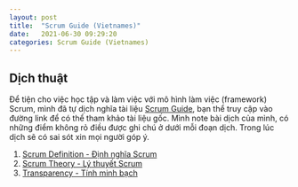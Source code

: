 ```yaml
---
layout: post
title:  "Scrum Guide (Vietnames)"
date:   2021-06-30 09:29:20
categories: Scrum Guide (Vietnames)
---
```

## Dịch thuật

Để tiện cho việc học tập và làm việc với mô hình làm việc (framework) Scrum, mình đã tự dịch nghĩa tài liệu [Scrum Guide](https://scrumguides.org/index.html), bạn thể truy cập vào đường link để có thể tham khảo tài liệu gốc. Mình note bài dịch của mình, có những điểm không rỏ điều được ghi chú ở dưới mỗi đoạn dịch. Trong lúc dịch sẽ có sai sót xin mọi người góp ý.

1. [Scrum Definition - Định nghĩa Scrum](/2021/Scrum-Definition/)
2. [Scrum Theory - Lý thuyết Scrum](/2021/Scrum-Theory/)
3. [Transparency - Tính minh bạch](/2021/Transparency)



